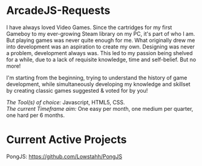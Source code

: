 # ArcadeJS-Requests

I have always loved Video Games. Since the cartridges for my first Gameboy to my ever-growing Steam library on my PC, it's part of who I am. But playing games was never quite enough for me. What originally drew me into development was an aspiration to create my own. Designing was never a problem, development always was. This led to my passion being shelved for a while, due to a lack of requisite knowledge, time and self-belief. But no more!

I'm starting from the beginning, trying to understand the history of game development, while simultaneously developing my knowledge and skillset by creating classic games suggested & voted for by you!

_The Tool(s) of choice:_ Javascript, HTML5, CSS.  
_The current Timeframe aim:_ One easy per month, one medium per quarter, one hard per 6 months.

# Current Active Projects

PongJS: https://github.com/Lowstahh/PongJS

